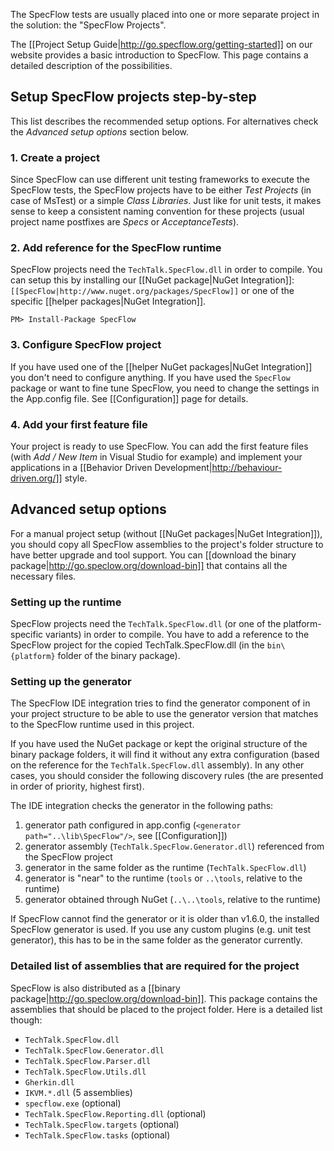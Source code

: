 The SpecFlow tests are usually placed into one or more separate project in the solution: the "SpecFlow Projects". 

The [[Project Setup Guide|http://go.specflow.org/getting-started]] on our website provides a basic introduction to SpecFlow. This page contains a detailed description of the possibilities.

## Setup SpecFlow projects step-by-step

This list describes the recommended setup options. For alternatives check the _Advanced setup options_ section below.

### 1. Create a project
Since SpecFlow can use different unit testing frameworks to execute the SpecFlow tests, the SpecFlow projects have to be either _Test Projects_ (in case of MsTest) or a simple _Class Libraries_. Just like for unit tests, it makes sense to keep a consistent naming convention for these projects (usual project name postfixes are _Specs_ or _AcceptanceTests_).

### 2. Add reference for the SpecFlow runtime
SpecFlow projects need the `TechTalk.SpecFlow.dll` in order to compile. You can setup this by installing our [[NuGet package|NuGet Integration]]: `[[SpecFlow|http://www.nuget.org/packages/SpecFlow]]` or one of the specific [[helper packages|NuGet Integration]].

```
PM> Install-Package SpecFlow
```

### 3. Configure SpecFlow project

If you have used one of the [[helper NuGet packages|NuGet Integration]] you don't need to configure anything. If you have used the `SpecFlow` package or want to fine tune SpecFlow, you need to change the settings in the App.config file. See [[Configuration]] page for details.

### 4. Add your first feature file

Your project is ready to use SpecFlow. You can add the first feature files (with _Add / New Item_ in Visual Studio for example) and implement your applications in a [[Behavior Driven Development|http://behaviour-driven.org/]] style. 

## Advanced setup options

For a manual project setup (without [[NuGet packages|NuGet Integration]]), you should copy all SpecFlow assemblies to the project's folder structure to have better upgrade and tool support. You can [[download the binary package|http://go.speclow.org/download-bin]] that contains all the necessary files.

### Setting up the runtime

SpecFlow projects need the `TechTalk.SpecFlow.dll` (or one of the platform-specific variants) in order to compile. You have to add a reference to the SpecFlow project for the copied TechTalk.SpecFlow.dll (in the `bin\{platform}` folder of the binary package). 

### Setting up the generator

The SpecFlow IDE integration tries to find the generator component of in your project structure to be able to use the generator version that matches to the SpecFlow runtime used in this project.

If you have used the NuGet package or kept the original structure of the binary package folders, it will find it without any extra configuration (based on the reference for the `TechTalk.SpecFlow.dll` assembly). In any other cases, you should consider the following discovery rules (the are presented in order of priority, highest first).

The IDE  integration checks the generator in the following paths:
 
1. generator path configured in app.config (`<generator path="..\lib\SpecFlow"/>`, see [[Configuration]])
2. generator assembly (`TechTalk.SpecFlow.Generator.dll`) referenced from the SpecFlow project
3. generator in the same folder as the runtime (`TechTalk.SpecFlow.dll`)
4. generator is "near" to the runtime (`tools` or `..\tools`, relative to the runtime)
5. generator obtained through NuGet (`..\..\tools`, relative to the runtime)

If SpecFlow cannot find the generator or it is older than v1.6.0, the installed SpecFlow generator is used. If you use any custom plugins (e.g. unit test generator), this has to be in the same folder as the generator currently.

### Detailed list of assemblies that are required for the project

SpecFlow is also distributed as a [[binary package|http://go.speclow.org/download-bin]]. This package contains the assemblies that should be placed to the project folder. Here is a detailed list though:

* `TechTalk.SpecFlow.dll`
* `TechTalk.SpecFlow.Generator.dll`
* `TechTalk.SpecFlow.Parser.dll`
* `TechTalk.SpecFlow.Utils.dll`
* `Gherkin.dll`
* `IKVM.*.dll` (5 assemblies)
* `specflow.exe` (optional)
* `TechTalk.SpecFlow.Reporting.dll` (optional)
* `TechTalk.SpecFlow.targets` (optional)
* `TechTalk.SpecFlow.tasks` (optional)
